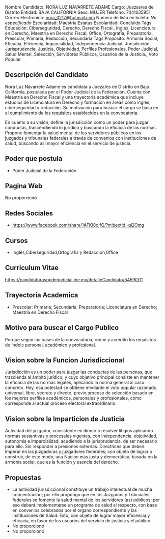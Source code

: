 Nombre Candidato: NORA LUZ NAVARRETE ADAME
Cargo: Juezas/es de Distrito
Entidad: BAJA CALIFORNIA
Sexo: MUJER
Telefono: 7441035951
Correo Electronico: nora_0217@hotmail.com
Numero de lista en boleta: *No especificado*
Escolaridad: Maestría
Estatus Escolaridad: Concluido
Tags Educación: Ciberseguridad, Derecho, Derecho Fiscal., Inglés, Licenciatura en Derecho, Maestría en Derecho Fiscal, Office, Ortografía, Preparatoria, Prescolar, Primaria, Redacción, Secundaria
Tags Propósito: Armonía Social, Eficacia, Eficiencia, Imparcialidad, Independencia Judicial, Jurisdicción, Jurisprudencia, Justicia, Objetividad, Perfiles Profesionales, Poder Judicial, Salud Mental, Selección, Servidores Públicos, Usuarios de la Justicia., Voto Popular


## Descripción del Candidato 

Nora Luz Navarrete Adame es candidata a Jueza/es de Distrito en Baja California, postulada por el Poder Judicial de la Federación. Cuenta con Maestría en Derecho Fiscal y una trayectoria académica que incluye estudios de Licenciatura en Derecho y formación en áreas como inglés, ciberseguridad y redacción. Su motivación para buscar el cargo se basa en el cumplimiento de los requisitos establecidos en la convocatoria.

En cuanto a su visión, define la jurisdicción como un poder para juzgar conductas, trascendiendo lo jurídico y buscando la eficacia de las normas. Propone fomentar la salud mental de los servidores públicos en los juzgados y tribunales federales a través de convenios con instituciones de salud, buscando así mayor eficiencia en el servicio de justicia.


## Poder que postula

- Poder Judicial de la Federación


## Pagina Web

No proporcionó


## Redes Sociales

- https://www.facebook.com/share/1AFKi8ojfQ/?mibextid=qi2Omg


## Cursos

- Inglés,Ciberseguridad,Ortografía y Redacción,Office


## Curriculum Vitae

https://candidaturaspoderjudicial.ine.mx/detalleCandidato/54590/11


## Trayectoria Academica

- Prescolar; Primaria; Secundaria; Preparatoria; Licenciatura en Derecho; Maestría en Derecho Fiscal


## Motivo para buscar el Cargo Publico

Porque según las bases de la convocatoria, reúno y acredito los requisitos de índole personal, académico y profesional.


## Vision sobre la Funcion Jurisdiccional

Jurisdicción es un poder para juzgar las conductas de las personas, que trascienda al ámbito jurídico, y cuyo objetivo principal consiste en mantener la eficacia de las normas legales, aplicando la norma general al caso concreto. Hoy, esa potestad se obtiene mediante el voto popular razonado, universal, libre, secreto y directo, previo proceso de selección basado en los mejores perfiles académicos, personales y profesionales, como corresponde al actual proceso electoral extraordinario


## Vision sobre la Imparticion de Justicia

Actividad del juzgador, consistente en dirimir o resolver litigios aplicando normas sustantivas y procesales vigentes, con independencia, objetividad, autonomía e imparcialidad; acudiendo a la jurisprudencia, de ser necesario para ello. Sin responder a presiones externas. Directrices que deben imperar en las juzgadoras y juzgadores federales; con objeto de lograr o construir, de este modo, una Nación más justa y democrática, basada en la armonía social, que es la función y esencia del derecho.


## Propuestas

- La actividad jurisdiccional constituye un trabajo intelectual de mucha concentración; por ello propongo que en los Juzgados y Tribunales federales se fomente la salud mental de los servidores (as) públicos; por eso deberá implementarse un programa de salud al respecto, con base en convenios celebrados por el órgano correspondiente y las instituciones de Salud. Esto, con objeto de lograr mayor eficiencia y eficacia, en favor de los usuarios del servicio de justicia y el público.
- No proporcionó
- No proporcionó

